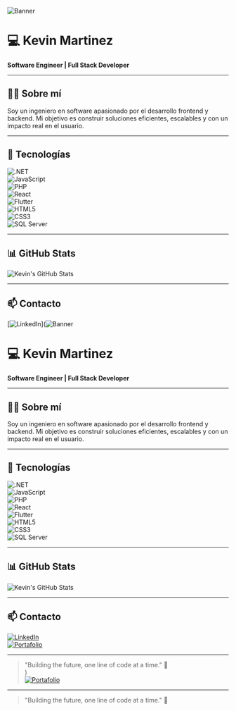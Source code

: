 ![Banner](https://tu-imagen.com/banner.png)

# 💻 Kevin Martinez  
**Software Engineer | Full Stack Developer**

---

## 👨‍💻 Sobre mí  
Soy un ingeniero en software apasionado por el desarrollo frontend y backend. Mi objetivo es construir soluciones eficientes, escalables y con un impacto real en el usuario.

---

## 🚀 Tecnologías  
![.NET](https://img.shields.io/badge/.NET-512BD4?style=flat-square&logo=dotnet&logoColor=white)  
![JavaScript](https://img.shields.io/badge/JavaScript-F7DF1E?style=flat-square&logo=javascript&logoColor=black)  
![PHP](https://img.shields.io/badge/PHP-777BB4?style=flat-square&logo=php&logoColor=white)  
![React](https://img.shields.io/badge/React-61DAFB?style=flat-square&logo=react&logoColor=black)  
![Flutter](https://img.shields.io/badge/Flutter-02569B?style=flat-square&logo=flutter&logoColor=white)  
![HTML5](https://img.shields.io/badge/HTML5-E34F26?style=flat-square&logo=html5&logoColor=white)  
![CSS3](https://img.shields.io/badge/CSS3-1572B6?style=flat-square&logo=css3&logoColor=white)  
![SQL Server](https://img.shields.io/badge/SQL%20Server-CC2927?style=flat-square&logo=microsoftsqlserver&logoColor=white)

---

## 📊 GitHub Stats  
![Kevin's GitHub Stats](https://github-readme-stats.vercel.app/api?username=KevinMartinez&show_icons=true&hide_title=true&count_private=true&theme=radical)

---

## 📫 Contacto  
[![LinkedIn](https://img.shields.io/badge/LinkedIn-0077B5?style=flat-square&logo=linkedin&logoColor=white)](![Banner]([https://tu-imagen.com/banner.png](https://media.licdn.com/dms/image/v2/D4D16AQHj2q8rDOBu_Q/profile-displaybackgroundimage-shrink_350_1400/B4DZVPLqK8G8AY-/0/1740790212014?e=1748476800&v=beta&t=SDkgC6iu45IOrGe2w6AfL0PGFBO4axtt6i3FwiZrsLk))

# 💻 Kevin Martinez  
**Software Engineer | Full Stack Developer**

---

## 👨‍💻 Sobre mí  
Soy un ingeniero en software apasionado por el desarrollo frontend y backend. Mi objetivo es construir soluciones eficientes, escalables y con un impacto real en el usuario.

---

## 🚀 Tecnologías  
![.NET](https://img.shields.io/badge/.NET-512BD4?style=flat-square&logo=dotnet&logoColor=white)  
![JavaScript](https://img.shields.io/badge/JavaScript-F7DF1E?style=flat-square&logo=javascript&logoColor=black)  
![PHP](https://img.shields.io/badge/PHP-777BB4?style=flat-square&logo=php&logoColor=white)  
![React](https://img.shields.io/badge/React-61DAFB?style=flat-square&logo=react&logoColor=black)  
![Flutter](https://img.shields.io/badge/Flutter-02569B?style=flat-square&logo=flutter&logoColor=white)  
![HTML5](https://img.shields.io/badge/HTML5-E34F26?style=flat-square&logo=html5&logoColor=white)  
![CSS3](https://img.shields.io/badge/CSS3-1572B6?style=flat-square&logo=css3&logoColor=white)  
![SQL Server](https://img.shields.io/badge/SQL%20Server-CC2927?style=flat-square&logo=microsoftsqlserver&logoColor=white)

---

## 📊 GitHub Stats  
![Kevin's GitHub Stats](https://github-readme-stats.vercel.app/api?username=KevinMartinez&show_icons=true&hide_title=true&count_private=true&theme=radical)

---

## 📫 Contacto  
[![LinkedIn](https://img.shields.io/badge/LinkedIn-0077B5?style=flat-square&logo=linkedin&logoColor=white)](https://www.linkedin.com/in/tu-perfil)  
[![Portafolio](https://img.shields.io/badge/Portafolio-000?style=flat-square&logo=react&logoColor=61DAFB)](portafoliokevinmartinez.netlify.app)  

---

> "Building the future, one line of code at a time." 🚀  
)  
[![Portafolio](https://img.shields.io/badge/Portafolio-000?style=flat-square&logo=react&logoColor=61DAFB)](https://tuportafolio.com)  

---

> "Building the future, one line of code at a time." 🚀  
